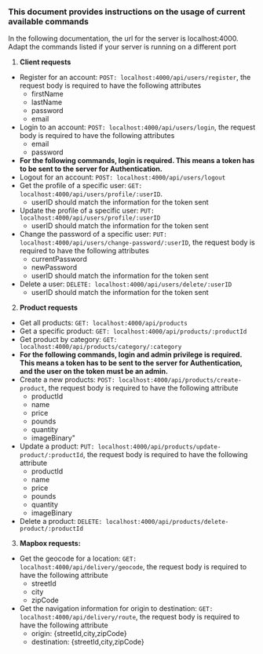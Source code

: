 ### This document provides instructions on the usage of current available commands

In the following documentation, the url for the server is localhost:4000. Adapt the commands listed if your server is running on a different port

1. __Client requests__
- Register for an account: ```POST: localhost:4000/api/users/register```, the request body is required to have the following attributes
  - firstName
  - lastName
  - password
  - email
- Login to an account: ```POST: localhost:4000/api/users/login```, the request body is required to have the following attributes
  - email
  - password
- __For the following commands, login is required. This means a token has to be sent to the server for Authentication.__
- Logout for an account: ```POST: localhost:4000/api/users/logout```
- Get the profile of a specific user: ```GET: localhost:4000/api/users/profile/:userID```. 
  - userID should match the information for the token sent
- Update the profile of a specific user: ```PUT: localhost:4000/api/users/profile/:userID```
  - userID should match the information for the token sent
- Change the password of a specific user: ```PUT: localhost:4000/api/users/change-password/:userID```, the request body is required to have the following attributes
  - currentPassword
  - newPassword 
  - userID should match the information for the token sent
- Delete a user: ```DELETE: localhost:4000/api/users/delete/:userID```
  - userID should match the information for the token sent
2. __Product requests__
- Get all products: ```GET: localhost:4000/api/products```
- Get a specific product: ```GET: localhost:4000/api/products/:productId```
- Get product by category: ```GET: localhost:4000/api/products/category/:category```
- __For the following commands, login and admin privilege is required. This means a token has to be sent to the server for Authentication, and the user on the token must be an admin.__
- Create a new products: ```POST: localhost:4000/api/products/create-product```, the request body is required to have the following attribute
  - productId
  - name
  - price
  - pounds
  - quantity
  - imageBinary"
- Update a product: ```PUT: localhost:4000/api/products/update-product/:productId```, the request body is required to have the following attribute
  - productId
  - name
  - price
  - pounds
  - quantity
  - imageBinary
- Delete a product: ```DELETE: localhost:4000/api/products/delete-product/:productId```
3. __Mapbox requests:__
- Get the geocode for a location: ```GET: localhost:4000/api/delivery/geocode```, the request body is required to have the following attribute
  - streetId
  - city
  - zipCode
- Get the navigation information for origin to destination: ```GET: localhost:4000/api/delivery/route```, the request body is required to have the following attribute
  - origin: {streetId,city,zipCode}
  - destination: {streetId,city,zipCode}
